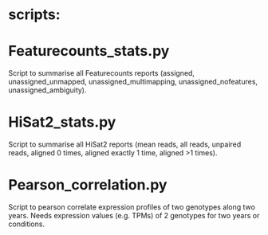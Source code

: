 # scripts:

# Featurecounts_stats.py
Script to summarise all Featurecounts reports (assigned, unassigned_unmapped, unassigned_multimapping, unassigned_nofeatures, unassigned_ambiguity).


# HiSat2_stats.py
Script to summarise all HiSat2 reports (mean reads, all reads, unpaired reads, aligned 0 times, aligned exactly 1 time, aligned >1 times).


# Pearson_correlation.py
Script to pearson correlate expression profiles of two genotypes along two years.
Needs expression values (e.g. TPMs) of 2 genotypes for two years or conditions.
